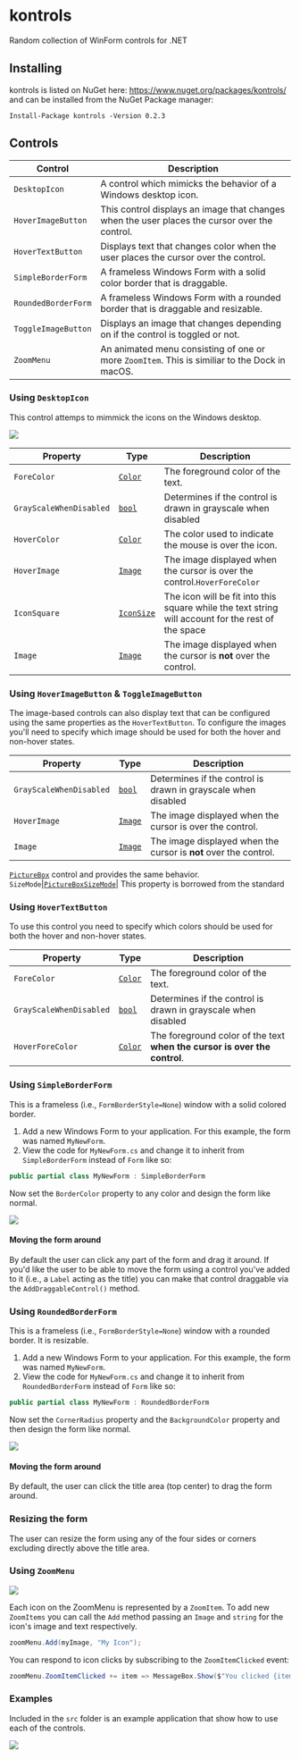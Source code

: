 kontrols
========

Random collection of WinForm controls for .NET

## Installing

kontrols is listed on NuGet here: https://www.nuget.org/packages/kontrols/ and can be installed from the NuGet Package manager: 

```
Install-Package kontrols -Version 0.2.3
```

## Controls

Control|Description
-------|-----------
`DesktopIcon`|A control which mimicks the behavior of a Windows desktop icon.
`HoverImageButton`|This control displays an image that changes when the user places the cursor over the control.
`HoverTextButton`|Displays text that changes color when the user places the cursor over the control.
`SimpleBorderForm`|A frameless Windows Form with a solid color border that is draggable.
`RoundedBorderForm`|A frameless Windows Form with a rounded border that is draggable and resizable.
`ToggleImageButton`|Displays an image that changes depending on if the control is toggled or not.
`ZoomMenu`|An animated menu consisting of one or more `ZoomItem`. This is similiar to the Dock in macOS.

### Using `DesktopIcon`

This control attemps to mimmick the icons on the Windows desktop. 

![](https://github.com/minton/kontrols/raw/master/DesktopIcon.PNG)

Property|Type|Description
--------|----|-----------
`ForeColor`|[`Color`](https://msdn.microsoft.com/en-us/library/system.drawing.color(v=vs.110).aspx)|The foreground color of the text.
`GrayScaleWhenDisabled`|[`bool`](https://docs.microsoft.com/en-us/dotnet/csharp/language-reference/keywords/bool)|Determines if the control is drawn in grayscale when disabled
`HoverColor`|[`Color`](https://msdn.microsoft.com/en-us/library/system.drawing.color(v=vs.110).aspx)|The color used to indicate the mouse is over the icon.
`HoverImage`|[`Image`](https://msdn.microsoft.com/en-us/library/system.drawing.image(v=vs.110).aspx)|The image displayed when the cursor is over the control.`HoverForeColor`|[`Color`](https://msdn.microsoft.com/en-us/library/system.drawing.color(v=vs.110).aspx)|The foreground color of the text **when the cursor is over the control**.
`IconSquare`|[`IconSize`](https://github.com/minton/kontrols/blob/master/src/kontrols/DesktopIcon.cs#L22)|The icon will be fit into this square while the text string will account for the rest of the space
`Image`|[`Image`](https://msdn.microsoft.com/en-us/library/system.drawing.image(v=vs.110).aspx)|The image displayed when the cursor is **not** over the control.

### Using `HoverImageButton` & `ToggleImageButton`

The image-based controls can also display text that can be configured using the same properties as the `HoverTextButton`. To configure the images you'll need to specify which image should be used for both the hover and non-hover states.

Property|Type|Description
--------|----|-----------
`GrayScaleWhenDisabled`|[`bool`](https://docs.microsoft.com/en-us/dotnet/csharp/language-reference/keywords/bool)|Determines if the control is drawn in grayscale when disabled
`HoverImage`|[`Image`](https://msdn.microsoft.com/en-us/library/system.drawing.image(v=vs.110).aspx)|The image displayed when the cursor is over the control.
`Image`|[`Image`](https://msdn.microsoft.com/en-us/library/system.drawing.image(v=vs.110).aspx)|The image displayed when the cursor is **not** over the control.
[`PictureBox`](https://msdn.microsoft.com/en-us/library/System.Windows.Forms.PictureBox(v=vs.110).aspx) control and provides the same behavior.
`SizeMode`|[`PictureBoxSizeMode`](https://msdn.microsoft.com/en-us/library/system.windows.forms.pictureboxsizemode(v=vs.110).aspx)| This property is borrowed from the standard 

### Using `HoverTextButton`

To use this control you need to specify which colors should be used for both the hover and non-hover states.

Property|Type|Description
--------|----|-----------
`ForeColor`|[`Color`](https://msdn.microsoft.com/en-us/library/system.drawing.color(v=vs.110).aspx)|The foreground color of the text.
`GrayScaleWhenDisabled`|[`bool`](https://docs.microsoft.com/en-us/dotnet/csharp/language-reference/keywords/bool)|Determines if the control is drawn in grayscale when disabled
`HoverForeColor`|[`Color`](https://msdn.microsoft.com/en-us/library/system.drawing.color(v=vs.110).aspx)|The foreground color of the text **when the cursor is over the control**.


### Using `SimpleBorderForm`

This is a frameless (i.e., `FormBorderStyle=None`) window with a solid colored border.

1. Add a new Windows Form to your application. For this example, the form was named `MyNewForm`.
1. View the code for `MyNewForm.cs` and change it to inherit from `SimpleBorderForm` instead of `Form` like so:

```c#
public partial class MyNewForm : SimpleBorderForm
```
Now set the `BorderColor` property to any color and design the form like normal.

![](https://github.com/minton/kontrols/raw/master/SimpleBorderForm.png)

#### Moving the form around

By default the user can click any part of the form and drag it around. If you'd like the user to be able to move the form using a control you've added to it (i.e., a `Label` acting as the title) you can make that control draggable via the `AddDraggableControl()` method.

### Using `RoundedBorderForm`

This is a frameless (i.e., `FormBorderStyle=None`) window with a rounded border. It is resizable.

1. Add a new Windows Form to your application. For this example, the form was named `MyNewForm`.
1. View the code for `MyNewForm.cs` and change it to inherit from `RoundedBorderForm` instead of `Form` like so:

```c#
public partial class MyNewForm : RoundedBorderForm
```
Now set the `CornerRadius` property and the `BackgroundColor` property and then design the form like normal.

![](https://github.com/minton/kontrols/raw/master/RoundedBorderForm.png)

#### Moving the form around

By default, the user can click the title area (top center) to drag the form around. 

### Resizing the form

The user can resize the form using any of the four sides or corners excluding directly above the title area.

### Using `ZoomMenu`

![](https://github.com/minton/kontrols/raw/master/ZoomMenu.gif)

Each icon on the ZoomMenu is represented by a `ZoomItem`. To add new `ZoomItems` you can call the `Add` method passing an `Image` and `string` for the icon's image and text respectively.

```c#
zoomMenu.Add(myImage, "My Icon");
```

You can respond to icon clicks by subscribing to the `ZoomItemClicked` event:

```c#
zoomMenu.ZoomItemClicked += item => MessageBox.Show($"You clicked {item.Text}");
```

### Examples

Included in the `src` folder is an example application that show how to use each of the controls. 

![](https://github.com/minton/kontrols/raw/master/SampleApp.PNG)
